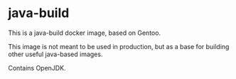 # java-build

This is a java-build docker image, based on Gentoo.

This image is not meant to be used in production, but as a base for building
other useful java-based images.

Contains OpenJDK.
